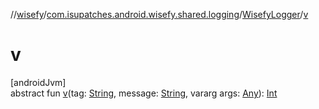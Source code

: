 //[wisefy](../../../index.md)/[com.isupatches.android.wisefy.shared.logging](../index.md)/[WisefyLogger](index.md)/[v](v.md)

# v

[androidJvm]\
abstract fun [v](v.md)(tag: [String](https://kotlinlang.org/api/latest/jvm/stdlib/kotlin/-string/index.html), message: [String](https://kotlinlang.org/api/latest/jvm/stdlib/kotlin/-string/index.html), vararg args: [Any](https://kotlinlang.org/api/latest/jvm/stdlib/kotlin/-any/index.html)): [Int](https://kotlinlang.org/api/latest/jvm/stdlib/kotlin/-int/index.html)
